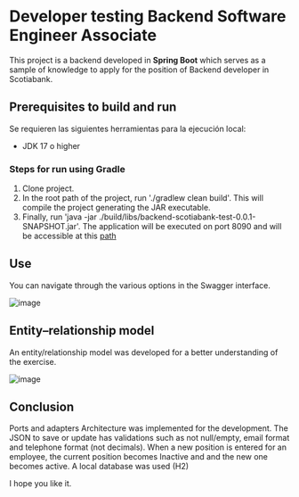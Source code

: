 # Developer testing Backend Software Engineer Associate

This project is a backend developed in **Spring Boot** which serves as a sample of knowledge to apply for the position of Backend developer in Scotiabank.

## Prerequisites to build and run

Se requieren las siguientes herramientas para la ejecución local:

- JDK 17 o higher

### Steps for run using Gradle
1. Clone project.
2. In the root path of the project, run './gradlew clean build'. This will compile the project generating the JAR executable.
3. Finally, run 'java -jar ./build/libs/backend-scotiabank-test-0.0.1-SNAPSHOT.jar'. The application will be executed on port 8090 and will be accessible at this [path](http://localhost:8090/api-test-scotiabank/swagger-ui/index.html)

## Use
You can navigate through the various options in the Swagger interface.

![image](https://github.com/user-attachments/assets/feb2ea78-f3fa-46df-8f2e-ab257cac093f)

## Entity–relationship model
An entity/relationship model was developed for a better understanding of the exercise.

![image](https://github.com/user-attachments/assets/2feec52c-a93d-451e-96d4-19e5a4567122)


## Conclusion

Ports and adapters Architecture was implemented for the development.
The JSON to save or update has validations such as not null/empty, email format and telephone format (not decimals).
When a new position is entered for an employee, the current position becomes Inactive and and the new one becomes active.
A local database was used (H2)

I hope you like it.
